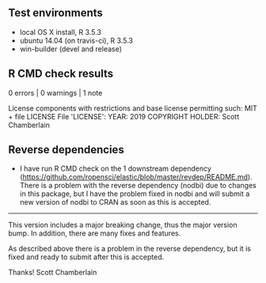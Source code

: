 ## Test environments

* local OS X install, R 3.5.3
* ubuntu 14.04 (on travis-ci), R 3.5.3
* win-builder (devel and release)

## R CMD check results

0 errors | 0 warnings | 1 note

License components with restrictions and base license permitting such:
     MIT + file LICENSE
   File 'LICENSE':
     YEAR: 2019
     COPYRIGHT HOLDER: Scott Chamberlain

## Reverse dependencies

* I have run R CMD check on the 1 downstream dependency
(<https://github.com/ropensci/elastic/blob/master/revdep/README.md>).
There is a problem with the reverse dependency (nodbi) due to changes in this package, but I have the problem fixed in nodbi and will submit a new version of nodbi to CRAN as soon as this is accepted.

-------

This version includes a major breaking change, thus the major version bump. In addition, there are many fixes and features. 

As described above there is a problem in the reverse dependency, but it is fixed and ready to submit after this is accepted.

Thanks! 
Scott Chamberlain

